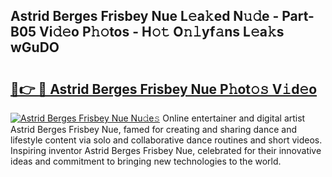 ## Astrid Berges Frisbey Nue L𝚎a𝚔ed N𝚞𝚍e - Part-B05 Vi𝚍𝚎o P𝚑𝚘tos - H𝚘𝚝 O𝚗𝚕yf𝚊ns L𝚎a𝚔s wGuDO

# <h2><a href="http://kfa04ge.oniu.top/?m=Astrid+Berges+Frisbey+Nue">🔗👉 🔴 Astrid Berges Frisbey Nue P𝚑ot𝚘𝚜 V𝚒d𝚎o</a></h2>

[![Astrid Berges Frisbey Nue Nu𝚍e𝚜](https://i.imgur.com/0qMVB7G.gif)](http://kfa04ge.oniu.top/?m=Astrid+Berges+Frisbey+Nue)
Online entertainer and digital artist Astrid Berges Frisbey Nue, famed for creating and sharing dance and lifestyle content via solo and collaborative dance routines and short videos. Inspiring inventor Astrid Berges Frisbey Nue, celebrated for their innovative ideas and commitment to bringing new technologies to the world.  
